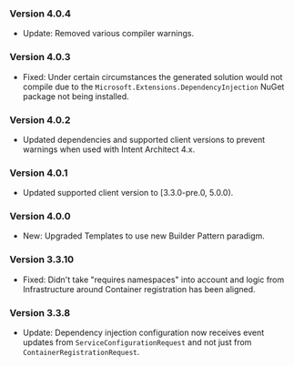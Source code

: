 ### Version 4.0.4
- Update: Removed various compiler warnings.

### Version 4.0.3

- Fixed: Under certain circumstances the generated solution would not compile due to the `Microsoft.Extensions.DependencyInjection` NuGet package not being installed.

### Version 4.0.2

- Updated dependencies and supported client versions to prevent warnings when used with Intent Architect 4.x.

### Version 4.0.1

- Updated supported client version to [3.3.0-pre.0, 5.0.0).

### Version 4.0.0

- New: Upgraded Templates to use new Builder Pattern paradigm.

### Version 3.3.10

- Fixed: Didn't take "requires namespaces" into account and logic from Infrastructure around Container registration has been aligned. 

### Version 3.3.8

- Update: Dependency injection configuration now receives event updates from `ServiceConfigurationRequest` and not just from `ContainerRegistrationRequest`.